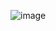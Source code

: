 ![image](https://github.com/ilrexho2011/Project-EULER-Possible-Solutions-Problems-101_to_200/assets/61479363/470b5f61-31bb-41b0-9c7e-bef2f5435cc4)

